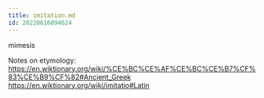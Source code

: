 ```yaml
---
title: imitation.md
id: 20220616094624
---
```


mimesis

Notes on etymology:
https://en.wiktionary.org/wiki/%CE%BC%CE%AF%CE%BC%CE%B7%CF%83%CE%B9%CF%82#Ancient_Greek
https://en.wiktionary.org/wiki/imitatio#Latin